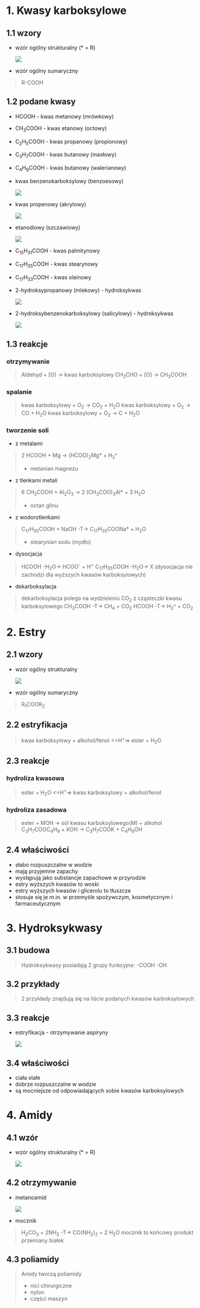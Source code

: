 # 1. Kwasy karboksylowe

##  1.1 wzory

* wzór ogólny strukturalny (* = R)

	![](1.png)
* wzór ogólny sumaryczny
>R-COOH
## 1.2 podane kwasy
- HCOOH - kwas metanowy (mrówkowy)
- CH<sub>3</sub>COOH - kwas etanowy (octowy)
- C<sub>2</sub>H<sub>5</sub>COOH - kwas propanowy (propionowy)
- C<sub>3</sub>H<sub>7</sub>COOH - kwas butanowy (masłowy)
- C<sub>4</sub>H<sub>9</sub>COOH - kwas butanowy (walerianowy)
- kwas benzenokarboksylowy (benzoesowy)

	![](2.png)
- kwas propenowy (akrylowy)

	![](3.png)
- etanodiowy (szczawiowy)

	![](4.png)
- C<sub>15</sub>H<sub>31</sub>COOH - kwas palmitynowy
- C<sub>17</sub>H<sub>35</sub>COOH - kwas stearynowy
- C<sub>17</sub>H<sub>33</sub>COOH - kwas oleinowy
- 2-hydroksypropanowy (mlekowy) - hydroksykwas

	![](5.png)
- 2-hydroksybenzenokarboksylowy (salicylowy) - hydroksykwas

	![](6.png)
## 1.3 reakcje
### otrzymywanie
> Aldehyd + [O] -> kwas karboksylowy
> CH<sub>3</sub>CHO + [O] -> CH<sub>3</sub>COOH

### spalanie
> kwas karboksylowy + O<sub>2</sub> -> CO<sub>2</sub> + H<sub>2</sub>O
> kwas karboksylowy + O<sub>2</sub> -> CO + H<sub>2</sub>O
> kwas karboksylowy + O<sub>2</sub> -> C + H<sub>2</sub>O

### tworzenie soli
* z metalami
> 2 HCOOH + Mg -> (HCOO)<sub>2</sub>Mg* + H<sub>2</sub>^ 
>* metanian magnezu

* z tlenkami  metali
> 6 CH<sub>3</sub>COOH + Al<sub>2</sub>O<sub>3</sub> -> 2 (CH<sub>3</sub>COO)<sub>3</sub>Al* + 3 H<sub>2</sub>O
> * octan glinu

* z wodorotlenkami
> C<sub>17</sub>H<sub>35</sub>COOH + NaOH -T-> C<sub>17</sub>H<sub>35</sub>COONa* + H<sub>2</sub>O
> * stearynian sodu (mydło)

- dysocjacja
> HCOOH -H<sub>2</sub>O-> HCOO<sup>-</sup> + H<sup>+</sup>
> C<sub>17</sub>H<sub>35</sub>COOH -H<sub>2</sub>O-> X (dysocjacja nie zachodzi dla wyższych kwasów karboksylowych)

* dekarboksylacja
> dekarboksylacja polega na *wydzieleniu* CO<sub>2</sub> z cząsteczki kwasu karboksylowego 
> CH<sub>3</sub>COOH -T-> CH<sub>4</sub> + CO<sub>2</sub>
> HCOOH -T-> H<sub>2</sub>^ + CO<sub>2</sub>

# 2. Estry
## 2.1 wzory
* wzór ogólny strukturalny

	![](10.png)
* wzór ogólny sumaryczny
> R<sub>1</sub>COOR<sub>2</sub>

## 2.2 estryfikacja
> kwas karboksylowy + alkohol/fenol <=H<sup>+</sup>=> ester + H<sub>2</sub>O

## 2.3 reakcje
### hydroliza kwasowa
> ester + H<sub>2</sub>O <=H<sup>+</sup>=> kwas karboksylowy + alkohol/fenol

### hydroliza zasadowa
> ester + MOH -> sól kwasu karboksylowego(M) + alkohol
> C<sub>3</sub>H<sub>7</sub>COOC<sub>4</sub>H<sub>9</sub> + KOH -> C<sub>3</sub>H<sub>7</sub>COOK + C<sub>4</sub>H<sub>9</sub>OH

## 2.4 właściwości
* słabo rozpuszczalne w wodzie
* mają przyjemne zapachy
* występują jako substancje zapachowe w przyrodzie
* estry wyższych kwasów to woski
* estry wyższych kwasów i glicerolu to tłuszcze
* stosuje się je m.in. w przemyśle spożywczym, kosmetycznym i farmaceutycznym
# 3. Hydroksykwasy
## 3.1 budowa
> Hydroksykwasy posiadają 2 grupy funkcyjne:
> -COOH
> -OH 

## 3.2 przykłady
> 2 przykłady znajdują się na liście podanych kwasów karboksylowych

## 3.3 reakcje
* estryfikacja - otrzymywanie aspiryny

	![](7.png)

## 3.4 właściwości
- ciała stałe
- dobrze rozpuszczalne w wodzie
- są mocniejsze od odpowiadających sobie kwasów karboksylowych
# 4. Amidy
## 4.1 wzór
* wzór ogólny strukturalny (* = R)

	![](8.png)
## 4.2 otrzymywanie
* metanoamid

	![](9.png)
* mocznik
> H<sub>2</sub>CO<sub>3</sub> + 2NH<sub>3</sub> -T-> CO(NH<sub>2</sub>)<sub>2</sub> + 2 H<sub>2</sub>O
> mocznik to końcowy produkt przemiany białek

## 4.3 poliamidy
> Amidy tworzą poliamidy
> - nici chirurgiczne
> - nylon
> - części maszyn